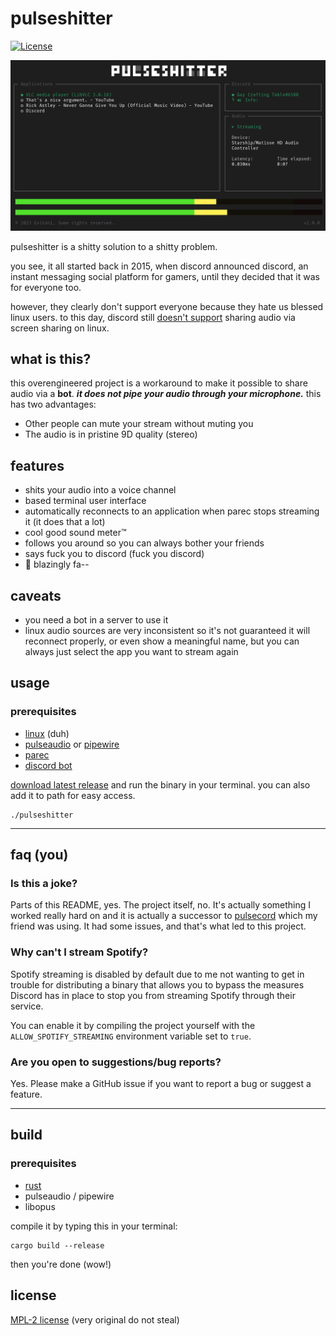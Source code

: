 # pulseshitter

[![License](https://img.shields.io/github/license/Enitoni/pulseshitter.svg?style=flat)](https://github.com/Enitoni/pulseshitter/blob/main/LICENSE)

![Screenshot of pulseshitter](screenshot.webp)

pulseshitter is a shitty solution to a shitty problem.

you see, it all started back in 2015, when discord announced discord, an instant messaging social platform for gamers, until they decided that it was for everyone too.

however, they clearly don't support everyone because they hate us blessed linux users. to this day, discord still [doesn't support](https://support.discord.com/hc/en-us/community/posts/360050971374-Linux-Screen-Share-Sound-Support) sharing audio via screen sharing on linux.

## what is this?

this overengineered project is a workaround to make it possible to share audio via a **bot**. ***it does not pipe your audio through your microphone.*** this has two advantages:

- Other people can mute your stream without muting you
- The audio is in pristine 9D quality (stereo)

## features

- shits your audio into a voice channel
- based terminal user interface
- automatically reconnects to an application when parec stops streaming it (it does that a lot)
- cool good sound meter™️
- follows you around so you can always bother your friends
- says fuck you to discord (fuck you discord)
- 🚀 blazingly fa-- 

## caveats

- you need a bot in a server to use it
- linux audio sources are very inconsistent so it's not guaranteed it will reconnect properly, or even show a meaningful name, but you can always just select the app you want to stream again

## usage

### prerequisites

- [linux](https://git.kernel.org/pub/scm/linux/kernel/git/torvalds/linux.git) (duh)
- [pulseaudio](https://www.freedesktop.org/wiki/Software/PulseAudio/) or [pipewire](https://pipewire.org)
- [parec](https://manpages.debian.org/testing/pulseaudio-utils/parec.1.en.html)
- [discord bot](https://google.com/search?q=discord+bot+token+generator)


[download latest release](https://github.com/Enitoni/pulseshitter/releases/latest) and run the binary in your terminal. you can also add it to path for easy access.

```shell
./pulseshitter
```

----

## faq (you)

### Is this a joke?
Parts of this README, yes. The project itself, no. It's actually something I worked really hard on and it is actually a successor to [pulsecord](https://github.com/itsMapleLeaf/pulsecord) which my friend was using. It had some issues, and that's what led to this project.

### Why can't I stream Spotify?
Spotify streaming is disabled by default due to me not wanting to get in trouble for distributing a binary that allows you to bypass the measures Discord has in place to stop you from streaming Spotify through their service.

You can enable it by compiling the project yourself with the `ALLOW_SPOTIFY_STREAMING` environment variable set to `true`.

### Are you open to suggestions/bug reports?
Yes. Please make a GitHub issue if you want to report a bug or suggest a feature.


---

## build

### prerequisites

- [rust](https://www.rust-lang.org/)
- pulseaudio / pipewire
- libopus

compile it by typing this in your terminal:
```shell
cargo build --release
```

then you're done (wow!)


## license

[MPL-2 license](https://www.mozilla.org/en-US/MPL/2.0/) (very original do not steal)
